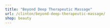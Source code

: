 ```yaml
---
title: "Beyond Deep Therapeutic Massage"
url: /clinton/beyond-deep-therapeutic-massage/
shop: beauty
---
```

